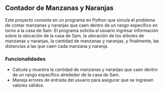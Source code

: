 
## Contador de Manzanas y Naranjas

Este proyecto consiste en un programa en Python que simula el problema de contar manzanas y naranjas que caen dentro de un rango específico en torno a la casa de Sam. El programa solicita al usuario ingresar información sobre la ubicación de la casa de Sam, la ubicación de los árboles de manzanas y naranjas, la cantidad de manzanas y naranjas, y finalmente, las distancias a las que caen cada manzana y naranja.

### Funcionalidades

-   Calcula y muestra la cantidad de manzanas y naranjas que caen dentro de un rango específico alrededor de la casa de Sam.
-   Maneja errores de entrada del usuario para asegurar que se ingresen valores válidos.
